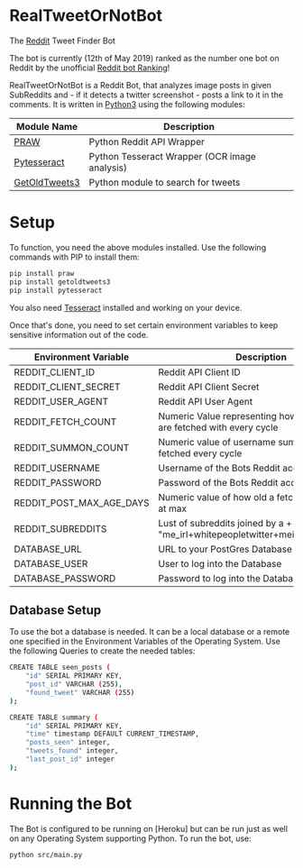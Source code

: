 # RealTweetOrNotBot
The [Reddit](https://www.reddit.com/r/realtweetornotbot/) Tweet Finder Bot

The bot is currently (12th of May 2019) ranked as the number one bot on Reddit by the unofficial [Reddit bot Ranking](https://botrank.pastimes.eu/)! 

RealTweetOrNotBot is a Reddit Bot, that analyzes image posts in given SubReddits and - if it detects a twitter screenshot - posts a link to it in the comments. It is written in [Python3] using the following modules:

| Module Name     | Description |
| -------------   | ------------- |
| [PRAW]          | Python Reddit API Wrapper  |
| [Pytesseract]   | Python Tesseract Wrapper (OCR image analysis)  |
| [GetOldTweets3]  | Python module to search for tweets  |


# Setup
To function, you need the above modules installed. Use the following commands with PIP to install them:
```sh
pip install praw
pip install getoldtweets3
pip install pytesseract
```

You also need [Tesseract] installed and working on your device.

Once that's done, you need to set certain environment variables to keep sensitive information out of the code. 

| Environment Variable     | Description |
| -------------   | ------------- |
| REDDIT_CLIENT_ID          | Reddit API Client ID  |
| REDDIT_CLIENT_SECRET  | Reddit API Client Secret  |
| REDDIT_USER_AGENT  | Reddit API User Agent  |
| REDDIT_FETCH_COUNT  | Numeric Value representing how many posts are fetched with every cycle  |
| REDDIT_SUMMON_COUNT  | Numeric value of username summons to be fetched every cycle  |
| REDDIT_USERNAME  | Username of the Bots Reddit account  |
| REDDIT_PASSWORD  | Password of the Bots Reddit account  |
| REDDIT_POST_MAX_AGE_DAYS  | Numeric value of how old a fetched post can be at max  |
| REDDIT_SUBREDDITS | Lust of subreddits joined by a + symbol e.g. "me_irl+whitepeopletwitter+meirl+2meirl4meirl"|
| DATABASE_URL  | URL to your PostGres Database  |
| DATABASE_USER  | User to log into the Database  |
| DATABASE_PASSWORD  | Password to log into the Database  |


## Database Setup
To use the bot a database is needed. It can be a local database or a remote one specified in the Environment Variables of the Operating System. Use the following Queries to create the needed tables:

```sh
CREATE TABLE seen_posts (
    "id" SERIAL PRIMARY KEY,
    "post_id" VARCHAR (255),
    "found_tweet" VARCHAR (255)
);
```

```sh
CREATE TABLE summary (
    "id" SERIAL PRIMARY KEY,
    "time" timestamp DEFAULT CURRENT_TIMESTAMP,
    "posts_seen" integer,
    "tweets_found" integer,
    "last_post_id" integer
);
```

# Running the Bot
The Bot is configured to be running on [Heroku] but can be run just as well on any Operating System supporting Python.
To run the bot, use:

```sh
python src/main.py
```

[//]: # 

   [Python3]: <https://www.python.org/>
   [PRAW]: <https://praw.readthedocs.io/en/latest/>
   [GetOldTweets3]: <https://github.com/Mottl/GetOldTweets3>
   [Pytesseract]: <https://github.com/madmaze/pytesseract>
   [Tesseract]: <https://github.com/tesseract-ocr/tesseract/wiki>
